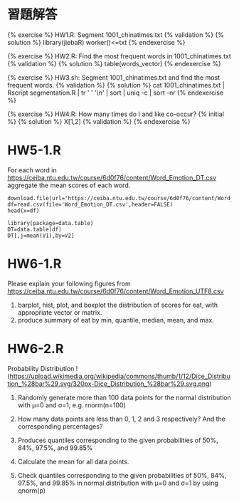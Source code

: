 # 習題解答

{% exercise %}
HW1.R: Segment 1001_chinatimes.txt
{% validation %}
{% solution %}
library(jiebaR)
worker()<=txt
{% endexercise %}

{% exercise %}
HW2.R: Find the most frequent words in 1001_chinatimes.txt
{% validation %}
{% solution %}
table(words_vector)
{% endexercise %}

{% exercise %}
HW3.sh: Segment 1001_chinatimes.txt and find the most frequent words.
{% validation %}
{% solution %}
cat 1001_chinatimes.txt | Rscript segmentation.R | tr ' ' '\n' | sort | uniq -c | sort -nr
{% endexercise %}

{% exercise %}
HW4.R: How many times do I and like co-occur?
{% initial %}
{% solution %}
X[1,2]
{% validation %}
{% endexercise %}

# HW5-1.R
For each word in https://ceiba.ntu.edu.tw/course/6d0f76/content/Word_Emotion_DT.csv
aggregate the mean scores of each word.
```{r}
download.file(url='https://ceiba.ntu.edu.tw/course/6d0f76/content/Word_Emotion_DT.csv',destfile='Word_Emotion_DT.csv',method='wget')
df=read.csv(file='Word_Emotion_DT.csv',header=FALSE)
head(x=df)

library(package=data.table)
DT=data.table(df)
DT[,j=mean(V1),by=V2]
```

# HW6-1.R
Please explain your following figures from https://ceiba.ntu.edu.tw/course/6d0f76/content/Word_Emotion_UTF8.csv
1. barplot, hist, plot, and boxplot the distribution of scores for eat, with appropriate vector or matrix.
2. produce summary of eat by min, quantile, median, mean, and max.


# HW6-2.R
Probability Distribution !(https://upload.wikimedia.org/wikipedia/commons/thumb/1/12/Dice_Distribution_%28bar%29.svg/320px-Dice_Distribution_%28bar%29.svg.png)

1. Randomly generate more than 100 data points for the normal distribution with μ=0 and σ=1, e.g. rnorm(n=100)  

  1. How many data points are less than 0, 1, 2 and 3 respectively? And the corresponding percentages?
  2. Produces quantiles corresponding to the given probabilities of 50%, 84%, 97.5%, and 99.85%
  3. Calculate the mean for all data points.

2. Check quantiles corresponding to the given probabilities of 50%, 84%, 97.5%, and 99.85% in normal distribution with μ=0 and σ=1 by using qnorm(p)
